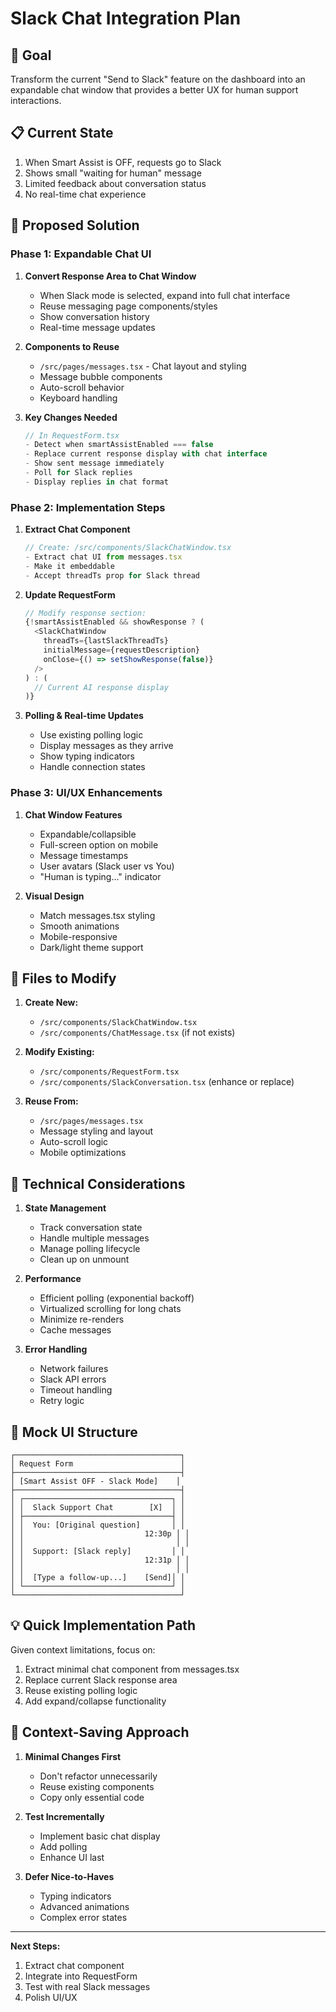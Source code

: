 # Slack Chat Integration Plan

## 🎯 Goal
Transform the current "Send to Slack" feature on the dashboard into an expandable chat window that provides a better UX for human support interactions.

## 📋 Current State
1. When Smart Assist is OFF, requests go to Slack
2. Shows small "waiting for human" message
3. Limited feedback about conversation status
4. No real-time chat experience

## 🚀 Proposed Solution

### Phase 1: Expandable Chat UI
1. **Convert Response Area to Chat Window**
   - When Slack mode is selected, expand into full chat interface
   - Reuse messaging page components/styles
   - Show conversation history
   - Real-time message updates

2. **Components to Reuse**
   - `/src/pages/messages.tsx` - Chat layout and styling
   - Message bubble components
   - Auto-scroll behavior
   - Keyboard handling

3. **Key Changes Needed**
   ```typescript
   // In RequestForm.tsx
   - Detect when smartAssistEnabled === false
   - Replace current response display with chat interface
   - Show sent message immediately
   - Poll for Slack replies
   - Display replies in chat format
   ```

### Phase 2: Implementation Steps

1. **Extract Chat Component**
   ```typescript
   // Create: /src/components/SlackChatWindow.tsx
   - Extract chat UI from messages.tsx
   - Make it embeddable
   - Accept threadTs prop for Slack thread
   ```

2. **Update RequestForm**
   ```typescript
   // Modify response section:
   {!smartAssistEnabled && showResponse ? (
     <SlackChatWindow 
       threadTs={lastSlackThreadTs}
       initialMessage={requestDescription}
       onClose={() => setShowResponse(false)}
     />
   ) : (
     // Current AI response display
   )}
   ```

3. **Polling & Real-time Updates**
   - Use existing polling logic
   - Display messages as they arrive
   - Show typing indicators
   - Handle connection states

### Phase 3: UI/UX Enhancements

1. **Chat Window Features**
   - Expandable/collapsible
   - Full-screen option on mobile
   - Message timestamps
   - User avatars (Slack user vs You)
   - "Human is typing..." indicator

2. **Visual Design**
   - Match messages.tsx styling
   - Smooth animations
   - Mobile-responsive
   - Dark/light theme support

## 📁 Files to Modify

1. **Create New:**
   - `/src/components/SlackChatWindow.tsx`
   - `/src/components/ChatMessage.tsx` (if not exists)

2. **Modify Existing:**
   - `/src/components/RequestForm.tsx`
   - `/src/components/SlackConversation.tsx` (enhance or replace)

3. **Reuse From:**
   - `/src/pages/messages.tsx`
   - Message styling and layout
   - Auto-scroll logic
   - Mobile optimizations

## 🔧 Technical Considerations

1. **State Management**
   - Track conversation state
   - Handle multiple messages
   - Manage polling lifecycle
   - Clean up on unmount

2. **Performance**
   - Efficient polling (exponential backoff)
   - Virtualized scrolling for long chats
   - Minimize re-renders
   - Cache messages

3. **Error Handling**
   - Network failures
   - Slack API errors
   - Timeout handling
   - Retry logic

## 🎨 Mock UI Structure

```
┌─────────────────────────────────────┐
│ Request Form                        │
├─────────────────────────────────────┤
│ [Smart Assist OFF - Slack Mode]    │
├─────────────────────────────────────┤
│ ┌─────────────────────────────────┐ │
│ │  Slack Support Chat        [X]  │ │
│ ├─────────────────────────────────┤ │
│ │  You: [Original question]       │ │
│ │                           12:30p │ │
│ │                                  │ │
│ │  Support: [Slack reply]         │ │
│ │                           12:31p │ │
│ │                                  │ │
│ │  [Type a follow-up...]    [Send]│ │
│ └─────────────────────────────────┘ │
└─────────────────────────────────────┘
```

## 💡 Quick Implementation Path

Given context limitations, focus on:
1. Extract minimal chat component from messages.tsx
2. Replace current Slack response area
3. Reuse existing polling logic
4. Add expand/collapse functionality

## 🚨 Context-Saving Approach

1. **Minimal Changes First**
   - Don't refactor unnecessarily
   - Reuse existing components
   - Copy only essential code

2. **Test Incrementally**
   - Implement basic chat display
   - Add polling
   - Enhance UI last

3. **Defer Nice-to-Haves**
   - Typing indicators
   - Advanced animations
   - Complex error states

---

**Next Steps:**
1. Extract chat component
2. Integrate into RequestForm
3. Test with real Slack messages
4. Polish UI/UX